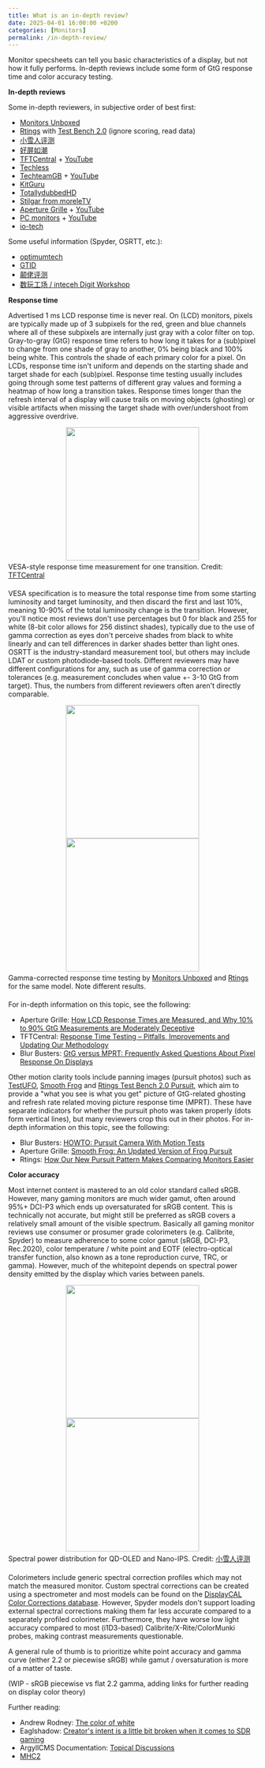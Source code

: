 ```yaml
---
title: What is an in-depth review?
date: 2025-04-01 16:00:00 +0200
categories: [Monitors]
permalink: /in-depth-review/
---
```


Monitor specsheets can tell you basic characteristics of a display, but not how it fully performs. In-depth reviews include some form of GtG response time and color accuracy testing.

**In-depth reviews**

Some in-depth reviewers, in subjective order of best first:
- [Monitors Unboxed](<https://www.youtube.com/@monitorsunboxed>)
- [Rtings](<https://www.rtings.com/monitor>) with [Test Bench 2.0](<https://www.rtings.com/monitor/learn/research/pursuit-photo>) (ignore scoring, read data)
- [小雪人评测](<https://www.youtube.com/@%E5%B0%8F%E9%9B%AA%E4%BA%BA%E8%AF%84%E6%B5%8B>)
- [好屏如潮](<https://space.bilibili.com/700608201/>)
- [TFTCentral](<https://tftcentral.co.uk/>) + [YouTube](<https://www.youtube.com/@tftcentral>)
- [Techless](<https://www.youtube.com/@techlessYT>)
- [TechteamGB](<https://techteamgb.co.uk/category/content/reviews/monitors/>) + [YouTube](<https://www.youtube.com/@TechteamGB>)
- [KitGuru](<http://www.kitguru.net/reviews/?category_name=monitors>)
- [TotallydubbedHD](<https://www.youtube.com/@TotallydubbedHD>)
- [Stilgar from moreleTV](<https://www.youtube.com/@MoreleTV>)
- [Aperture Grille](<https://aperturegrille.com/reviews/>) + [YouTube](<https://www.youtube.com/@ApertureGrille>)
- [PC monitors](<https://pcmonitors.info/reviews/>) + [YouTube](<https://www.youtube.com/@PCMonitors>)
- [io-tech](<https://www.io-tech.fi/category/artikkelit/naytot/>)

Some useful information (Spyder, OSRTT, etc.):
- [optimumtech](<https://www.youtube.com/@optimumtech>)
- [GTID](<https://www.youtube.com/@GTID>)
- [颠佬评测](<https://space.bilibili.com/12145493/>)
- [数玩工场 / inteceh Digit Workshop](<https://www.youtube.com/@cgbdw>)

**Response time**

Advertised 1 ms LCD response time is never real. On (LCD) monitors, pixels are typically made up of 3 subpixels for the red, green and blue channels where all of these subpixels are internally just gray with a color filter on top. Gray-to-gray (GtG) response time refers to how long it takes for a (sub)pixel to change from one shade of gray to another, 0% being black and 100% being white. This controls the shade of each primary color for a pixel. On LCDs, response time isn't uniform and depends on the starting shade and target shade for each (sub)pixel. Response time testing usually includes going through some test patterns of different gray values and forming a heatmap of how long a transition takes. Response times longer than the refresh interval of a display will cause trails on moving objects (ghosting) or visible artifacts when missing the target shade with over/undershoot from aggressive overdrive.

<div style="text-align: center; font-size: 0;">
  <img src="{{site.baseurl}}/assets/images/tftcentral_rt.gif" height="270px" style="margin: 0; vertical-align: bottom; display: inline-block;" />
  <div style="text-align: left; font-size: 14px; margin-top: 4px; margin-bottom: 20px;">VESA-style response time measurement for one transition. Credit: <a href="https://tftcentral.co.uk/articles/response_time_testing" target="_blank">TFTCentral</a></div>
</div>

VESA specification is to measure the total response time from some starting luminosity and target luminosity, and then discard the first and last 10%, meaning 10-90% of the total luminosity change is the transition. However, you'll notice most reviews don't use percentages but 0 for black and 255 for white (8-bit color allows for 256 distinct shades), typically due to the use of gamma correction as eyes don't perceive shades from black to white linearly and can tell differences in darker shades better than light ones. OSRTT is the industry-standard measurement tool, but others may include LDAT or custom photodiode-based tools. Different reviewers may have different configurations for any, such as use of gamma correction or tolerances (e.g. measurement concludes when value +- 3-10 GtG from target). Thus, the numbers from different reviewers often aren't directly comparable.

<div style="text-align: center; font-size: 0;">
  <img src="{{site.baseurl}}/assets/images/q27g3xmn_monitors_unboxed.png" height="270px" style="margin: 0; vertical-align: bottom; display: inline-block;" />
  <img src="{{site.baseurl}}/assets/images/q27g3xmn_rtings.png" height="270px" style="margin: 0; vertical-align: bottom; display: inline-block;" />
  <div style="text-align: left; font-size: 14px; margin-top: 4px; margin-bottom: 20px;">Gamma-corrected response time testing by <a href="https://www.youtube.com/watch?v=XbQ8Pe4WVxc" target="_blank">Monitors Unboxed</a> and <a href="https://www.rtings.com/monitor/reviews/aoc/q27g3xmn" target="_blank">Rtings</a> for the same model. Note different results.</div>
</div>

For in-depth information on this topic, see the following:
- Aperture Grille: [How LCD Response Times are Measured, and Why 10% to 90% GtG Measurements are Moderately Deceptive](<https://www.youtube.com/watch?v=MbZUgKpzTA0>)
- TFTCentral: [Response Time Testing – Pitfalls, Improvements and Updating Our Methodology](<https://tftcentral.co.uk/articles/response_time_testing>)
- Blur Busters: [GtG versus MPRT: Frequently Asked Questions About Pixel Response On Displays](<https://blurbusters.com/gtg-versus-mprt-frequently-asked-questions-about-display-pixel-response/>)

Other motion clarity tools include panning images (pursuit photos) such as [TestUFO](<https://testufo.com/ghosting>), [Smooth Frog](<https://www.aperturegrille.com/software/>) and [Rtings Test Bench 2.0 Pursuit](<https://testufo.com/rtings>), which aim to provide a "what you see is what you get" picture of GtG-related ghosting and refresh rate related moving picture response time (MPRT). These have separate indicators for whether the pursuit photo was taken properly (dots form vertical lines), but many reviewers crop this out in their photos. For in-depth information on this topic, see the following:
- Blur Busters: [HOWTO: Pursuit Camera With Motion Tests](<https://blurbusters.com/motion-tests/pursuit-camera/>)
- Aperture Grille: [Smooth Frog: An Updated Version of Frog Pursuit](<https://www.youtube.com/watch?v=1KF_1fYT8ZA>)
- Rtings: [How Our New Pursuit Pattern Makes Comparing Monitors Easier](<https://www.rtings.com/monitor/learn/research/pursuit-photo>)


**Color accuracy**

Most internet content is mastered to an old color standard called sRGB. However, many gaming monitors are much wider gamut, often around 95%+ DCI-P3 which ends up oversaturated for sRGB content. This is technically not accurate, but might still be preferred as sRGB covers a relatively small amount of the visible spectrum. Basically all gaming monitor reviews use consumer or prosumer grade colorimeters (e.g. Calibrite, Spyder) to measure adherence to some color gamut (sRGB, DCI-P3, Rec.2020), color temperature / white point and  EOTF (electro-optical transfer function, also known as a tone reproduction curve, TRC, or gamma). However, much of the whitepoint depends on spectral power density emitted by the display which varies between panels.

<div style="text-align: center; font-size: 0;">
  <img src="{{site.baseurl}}/assets/images/aw2725q_spd.png" height="270px" style="margin: 0; vertical-align: bottom; display: inline-block;" />
  <img src="{{site.baseurl}}/assets/images/27g850a_spd.png" height="270px" style="margin: 0; vertical-align: bottom; display: inline-block;" />
  <div style="text-align: left; font-size: 14px; margin-top: 4px; margin-bottom: 20px;">Spectral power distribution for QD-OLED and Nano-IPS. Credit: <a href="https://www.youtube.com/@%E5%B0%8F%E9%9B%AA%E4%BA%BA%E8%AF%84%E6%B5%8B/" target="_blank">小雪人评测</a></div>
</div>

Colorimeters include generic spectral correction profiles which may not match the measured monitor. Custom spectral corrections can be created using a spectrometer and most models can be found on the [DisplayCAL Color Corrections database](https://colorimetercorrections.displaycal.net/). However, Spyder models don't support loading external spectral corrections making them far less accurate compared to a separately profiled colorimeter. Furthermore, they have worse low light accuracy compared to most (i1D3-based) Calibrite/X-Rite/ColorMunki probes, making contrast measurements questionable.

A general rule of thumb is to prioritize white point accuracy and gamma curve (either 2.2 or piecewise sRGB) while gamut / oversaturation is more of a matter of taste.

(WIP - sRGB piecewise vs flat 2.2 gamma, adding links for further reading on display color theory)

Further reading:
- Andrew Rodney: [The color of white](<http://digitaldog.net/files/22Thecolorofwhite.pdf>)
- Eaglshadow: [Creator's intent is a little bit broken when it comes to SDR gaming](<https://www.avsforum.com/threads/creators-intent-is-a-little-bit-broken-when-it-comes-to-sdr-gaming.3276018/>)
- ArgyllCMS Documentation: [Topical Discussions](https://www.argyllcms.com/doc/ArgyllDoc.html)
- [MHC2](<https://github.com/dantmnf/MHC2>)

